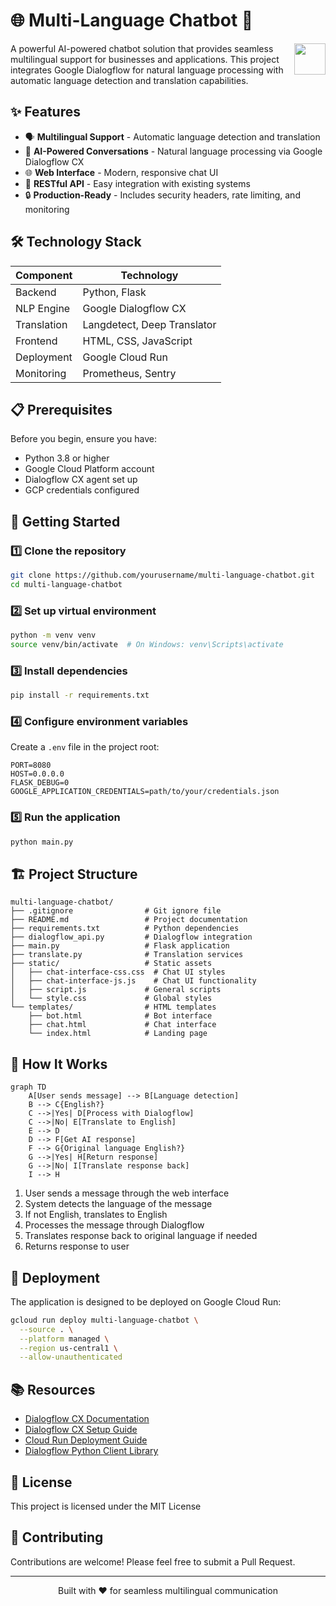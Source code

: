 # 🌐 Multi-Language Chatbot 🤖

<img src="https://raw.githubusercontent.com/FortAwesome/Font-Awesome/6.x/svgs/solid/comments.svg" width="50" height="50" align="right">

A powerful AI-powered chatbot solution that provides seamless multilingual support for businesses and applications. This project integrates Google Dialogflow for natural language processing with automatic language detection and translation capabilities.

## ✨ Features

- 🗣️ **Multilingual Support** - Automatic language detection and translation
- 🤖 **AI-Powered Conversations** - Natural language processing via Google Dialogflow CX
- 🌐 **Web Interface** - Modern, responsive chat UI
- 🔌 **RESTful API** - Easy integration with existing systems
- 🔒 **Production-Ready** - Includes security headers, rate limiting, and monitoring

## 🛠️ Technology Stack

| Component | Technology |
|-----------|------------|
| Backend | Python, Flask |
| NLP Engine | Google Dialogflow CX |
| Translation | Langdetect, Deep Translator |
| Frontend | HTML, CSS, JavaScript |
| Deployment | Google Cloud Run |
| Monitoring | Prometheus, Sentry |

## 📋 Prerequisites

Before you begin, ensure you have:

- Python 3.8 or higher
- Google Cloud Platform account
- Dialogflow CX agent set up
- GCP credentials configured

## 🚀 Getting Started

### 1️⃣ Clone the repository

```bash
git clone https://github.com/yourusername/multi-language-chatbot.git
cd multi-language-chatbot
```

### 2️⃣ Set up virtual environment

```bash
python -m venv venv
source venv/bin/activate  # On Windows: venv\Scripts\activate
```

### 3️⃣ Install dependencies

```bash
pip install -r requirements.txt
```

### 4️⃣ Configure environment variables

Create a `.env` file in the project root:

```
PORT=8080
HOST=0.0.0.0
FLASK_DEBUG=0
GOOGLE_APPLICATION_CREDENTIALS=path/to/your/credentials.json
```

### 5️⃣ Run the application

```bash
python main.py
```

## 🏗️ Project Structure

```
multi-language-chatbot/
├── .gitignore                # Git ignore file
├── README.md                 # Project documentation
├── requirements.txt          # Python dependencies
├── dialogflow_api.py         # Dialogflow integration
├── main.py                   # Flask application
├── translate.py              # Translation services
├── static/                   # Static assets
│   ├── chat-interface-css.css  # Chat UI styles
│   ├── chat-interface-js.js    # Chat UI functionality
│   ├── script.js             # General scripts
│   └── style.css             # Global styles
└── templates/                # HTML templates
    ├── bot.html              # Bot interface
    ├── chat.html             # Chat interface
    └── index.html            # Landing page
```

## 🔄 How It Works

```mermaid
graph TD
    A[User sends message] --> B[Language detection]
    B --> C{English?}
    C -->|Yes| D[Process with Dialogflow]
    C -->|No| E[Translate to English]
    E --> D
    D --> F[Get AI response]
    F --> G{Original language English?}
    G -->|Yes| H[Return response]
    G -->|No| I[Translate response back]
    I --> H
```

1. User sends a message through the web interface
2. System detects the language of the message
3. If not English, translates to English
4. Processes the message through Dialogflow
5. Translates response back to original language if needed
6. Returns response to user

## 🚢 Deployment

The application is designed to be deployed on Google Cloud Run:

```bash
gcloud run deploy multi-language-chatbot \
  --source . \
  --platform managed \
  --region us-central1 \
  --allow-unauthenticated
```

## 📚 Resources

- [Dialogflow CX Documentation](https://cloud.google.com/dialogflow/cx/docs/how/detect-intent-stream)
- [Dialogflow CX Setup Guide](https://cloud.google.com/dialogflow/cx/docs/quick/setup)
- [Cloud Run Deployment Guide](https://cloud.google.com/run/docs/quickstarts/build-and-deploy/deploy-python-service)
- [Dialogflow Python Client Library](https://cloud.google.com/dialogflow/cx/docs/reference/library/python)

## 📝 License

This project is licensed under the MIT License

## 🤝 Contributing

Contributions are welcome! Please feel free to submit a Pull Request.

---

<p align="center">
  Built with ❤️ for seamless multilingual communication
</p>
